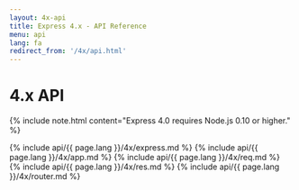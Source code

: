 ```yaml
---
layout: 4x-api
title: Express 4.x - API Reference
menu: api
lang: fa
redirect_from: '/4x/api.html'
---
```


<div id="api-doc" markdown="1">

  <h1>4.x API</h1>

{% include note.html content="Express 4.0 requires Node.js 0.10 or higher." %}

{% include api/{{ page.lang }}/4x/express.md %}
{% include api/{{ page.lang }}/4x/app.md %}
{% include api/{{ page.lang }}/4x/req.md %}
{% include api/{{ page.lang }}/4x/res.md %}
{% include api/{{ page.lang }}/4x/router.md %}

</div>
